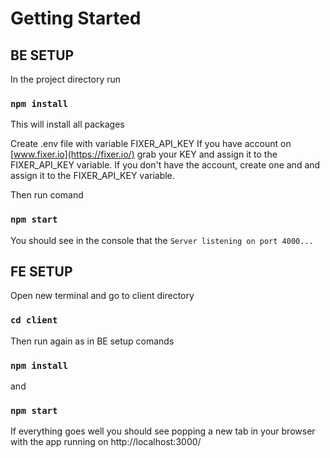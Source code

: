 # Getting Started


## BE SETUP 

In the project directory run 
### `npm install`
This will install all packages

Create .env file with variable FIXER_API_KEY
If you have account on [www.fixer.io](https://fixer.io/) grab your KEY and assign it to the FIXER_API_KEY variable.
If you don't have the account, create one and and assign it to the FIXER_API_KEY variable.

Then run comand
### `npm start`

You should see in the console that the `Server listening on port 4000...`

## FE SETUP 

Open new terminal and go to client directory

### `cd client`

Then run again as in BE setup comands
### `npm install`
and 
### `npm start`

If everything goes well you should see popping a new tab in your browser with the app running on http://localhost:3000/
